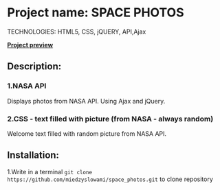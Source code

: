 
# Project name: SPACE PHOTOS

TECHNOLOGIES: HTML5, CSS, jQUERY, API,Ajax

**[Project preview](https://miedzyslowami.github.io/space_photos/)**

## **Description:**  

### **1.NASA API**
Displays photos from NASA API. Using Ajax and jQuery.


### **2.CSS - text filled with picture (from NASA - always random)**
Welcome text filled with random picture from NASA API.

## **Installation:**
1.Write in a terminal ```git clone https://github.com/miedzyslowami/space_photos.git``` to clone repository
